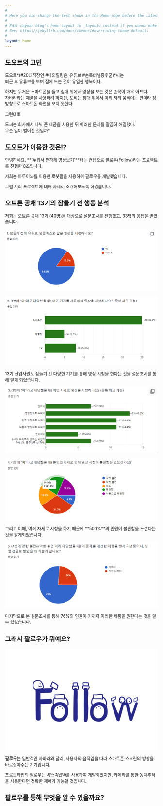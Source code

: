 ```yaml
---
#
# Here you can change the text shown in the Home page before the Latest Posts section.
#
# Edit cayman-blog's home layout in _layouts instead if you wanna make some changes
# See: https://jekyllrb.com/docs/themes/#overriding-theme-defaults
#
layout: home
---
```


## 도오트의 고민  

도오트*(#20대직장인 #나의힐링은_유튜브 #손목터널증후군)*씨는  
퇴근 후 유튜브를 보며 잠에 드는 것이 유일한 행복이다.  

하지만 무거운 스마트폰을 들고 침대 위에서 영상을 보는 것은 손목이 매우 아프다.  
자바라라는 제품을 사용하려 하지만, 도씨는 침대 위에서 이리 저리 움직이는 편이라 정방향으로 스마트폰 화면을 보지 못한다.  

그런데!!!  

도씨는 회사에서 나눠 준 제품을 사용한 뒤 이러한 문제를 말끔히 해결했다.    
무슨 일이 벌어진 것일까?  

## 도오트가 이용한 것은!?  

안녕하세요, **'누워서 편하게 영상보기'**라는 컨셉으로 팔로우(Follow)라는 프로젝트를 진행한 8조입니다.  

저희는 아두이노를 이용한 로봇팔을 사용하여 팔로우를 개발했습니다.  

그럼 저희 프로젝트에 대해 자세히 소개해보도록 하겠습니다.
  

## 오트론 공채 13기의 잠들기 전 행동 분석  

저희는 오트론 공채 13기 (40명)을 대상으로 설문조사를 진행했고, 33명의 응답을 받았습니다.  

![1](./1.PNG)  

![2](./2.PNG)  

13기 신입사원도 잠들기 전 다양한 기기를 통해 영상 시청을 한다는 것을 설문조사를 통해 알게 되었습니다.  

![3](./3.PNG)  

![4](./4.PNG)  

그리고 이때, 여러 자세로 시청을 하기 때문에 **50.1%**의 인원이 불편함을 느낀다는 것을 알게되었습니다.  

![5](./5.PNG)  

마지막으로 본 설문조사를 통해 76%의 인원이 기꺼이 이러한 제품을 원한다는 것을 알 수 있었습니다.  


## 그래서 팔로우가 뭐예요?  

![logo](./logo.png)  

**팔로우**는 일반적인 자바라와 달리, 사용자의 움직임을 따라 스마트폰 스크린의 방향을 바로잡아주는 기기입니다.  

프로토타입의 팔로우는 *제스쳐센서*를 사용하여 개발되었지만, 카메라를 통한 동체추적을 사용한다면 정확한 제어가 가능할 것입니다.  

## 팔로우를 통해 무엇을 알 수 있을까요?  


